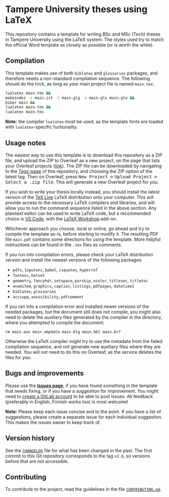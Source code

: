 # Tampere University theses using LaTeΧ

This repository contains a template for writing BSc and MSc (Tech) theses in Tampere University using the LaTeΧ system. The styles used try to match the official Word template as closely as possible (or is worth the while).

## Compilation

This template makes use of both `biblatex` and `glossaries` packages, and therefore needs a non-standard compilation sequence. The following should do the trick, as long as your main project file is named `main.tex`:
```sh
lualatex main.tex &&
makeindex -s main.ist -t main.glg -o main.gls main.glo &&
biber main &&
lualatex main.tex &&
lualatex main.tex
```

**Note:** the compiler `lualatex` must be used, as the template fonts are loaded with `lualatex`-specific funtionality.

## Usage notes

The easiest way to use this template is to download this repository as a ZIP file, and upload the ZIP to Overleaf as a new project, on the page that lists your Overleaf projects ([link][overleaf-projects]). The ZIP file can be downloaded by navigating to the [Tags-page][project-tags-page] of this repository, and choosing the ZIP option of the latest tag. Then on Overleaf, press <kbd>New Project</kbd> → <kbd>Upload Project</kbd> → <kbd>Select a .zip file</kbd>. This will generate a new Overleaf project for you.

[overleaf-projects]: https://www.overleaf.com/project
[project-tags-page]: https://gitlab.com/tuni-official/thesis-templates/masters-thesis/-/tags

If you wish to write your thesis locally instead, you should install the latest version of the [TeX Live] LaTeΧ distribution onto your computer. This will provide access to the necessary LaTeΧ compilers and libraries, and will allow you to run the command sequence listed in the above section. Any plaintext editor can be used to write LaTeΧ code, but a recommended choice is [VS Code], with the [LaTeΧ Workshop] add-on.

[TeX Live]: https://www.tug.org/texlive/
[VS Code]: https://code.visualstudio.com
[LaTeΧ Workshop]: https://marketplace.visualstudio.com/items?itemName=James-Yu.latex-workshop

Whichever approach you choose, local or online, go ahead and try to compile the template as-is, before starting to modify it. The resulting PDF file `main.pdf` contains some directions for using the template. More helpful instructions can be found in the `.tex` files as comments.

If you run into compilation errors, please check your LaTeΧ distribution version and install the newest versions of the following packages.

* `pdfx`, `ìnputenc`, `babel`, `csquotes`, `hyperref`
* `fontenc`, `helvet`
* `geometry`, `fancyhdr`, `setspace`, `parskip`, `xcolor`, `titlesec`, `titletoc`
* `enumitem`, `graphicx`, `caption`, `listings`, `pdfpages`, `datetime2`
* `biblatex`, `glossaries`
* `accsupp`, `axessibility`, `pdfcomment`

If you ran into a compilation error and installed newer versions of the needed packages, but the document still does not compile, you might also need to delete the auxiliary files generated by the compiler in the directory, where you attempted to compile the document:

	rm main.aux main.xmpdata main.blg main.bbl main.bcf

Otherwise the LaTeΧ compiler might try to use the metadata from the failed compilation sequence, and not generate new auxiliary files where they are needed. You will not need to do this on Overleaf, as the service deletes the files for you.


## Bugs and improvements

Please use the [**Issues page**][gitlab-issues], if you have found something in the template that needs fixing, or if you have a suggestion for improvement. You might need to [create a GitLab account][gitlab-sign-up] to be able to post issues. All feedback (preferably in English, Finnish works too) is most welcome!

**Note:** Please keep each issue concise and to the point. If you have a list of suggestions, please create a separate issue for each individual suggestion. This makes the issues easier to keep track of.

[gitlab-issues]: https://gitlab.com/tuni-official/thesis-templates/masters-thesis/-/issues
[gitlab-sign-up]: https://gitlab.com/users/sign_up

## Version history

See the [`CHANGELOG`](./CHANGELOG.md) file for what has been changed in the
past. The first commit to this Git repository corresponds to the tag `v2.0`,
so versions before that are not accessible.

## Contributing

To contribute to the project, read the guidelines in the file
[`CONTRIBUTING.md`](./CONTRIBUTING.md).

